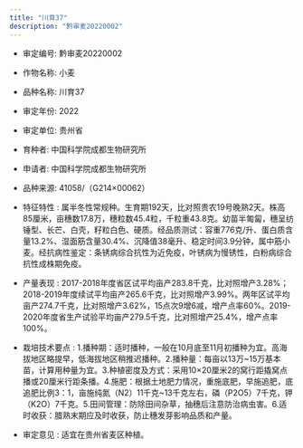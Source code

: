 ```yaml
---
title: "川育37"
description: "黔审麦20220002"
---
```

* 审定编号:  黔审麦20220002

*  作物名称:  小麦

*  品种名称:  川育37

*  审定年份:  2022

*  审定单位:  贵州省

* 育种者:  中国科学院成都生物研究所

*  申请者:  中国科学院成都生物研究所

*  品种来源:  41058/（G214×00062）

*  特征特性 : 
属半冬性常规种。生育期192天，比对照贵农19号晚熟2天。株高85厘米，亩穗数17.8万，穗粒数45.4粒，千粒重43.8克。幼苗半匍匐，穗呈纺锤型、长芒、白壳，籽粒白色、硬质。经品质测试：容重776克/升、蛋白质含量13.2%、湿面筋含量30.4%、沉降值38毫升、稳定时间3.9分钟，属中筋小麦。经抗病性鉴定：条锈病综合抗性为近免疫，叶锈病为慢锈性，白粉病综合抗性成株期免疫。
 
*  产量表现 : 
2017-2018年度省区试平均亩产283.8千克，比对照增产3.28%；2018-2019年度续试平均亩产265.6千克，比对照增产3.99%。两年区试平均亩产274.7千克，比对照增产3.62%，15点次9增6减，增产点率60%。2019-2020年度省生产试验平均亩产279.5千克，比对照增产25.4%，增产点率100%。

*  栽培技术要点 : 
1.播种期：适时播种，一般在10月底至11月初播种为宜。高海拔地区略提早，低海拔地区稍推迟播种。2.播种量：每亩以13万~15万基本苗，计算用种量为宜。3.种植密度及方式：采用10×20厘米2的窝行距撬窝点播或20厘米行距条播。4.施肥：根据土地肥力情况，重施底肥，早施追肥，底追肥比例3：1，亩施纯氮（N2）11千克~13千克左右，磷（P2O5）7千克，钾（K2O）7千克。5.田间管理：防除田间杂草，抽穗后注意防治病虫害。6.适时收获：腊熟末期应及时收获，防止穗发芽影响品质和产量。

*  审定意见 : 
适宜在贵州省麦区种植。 

